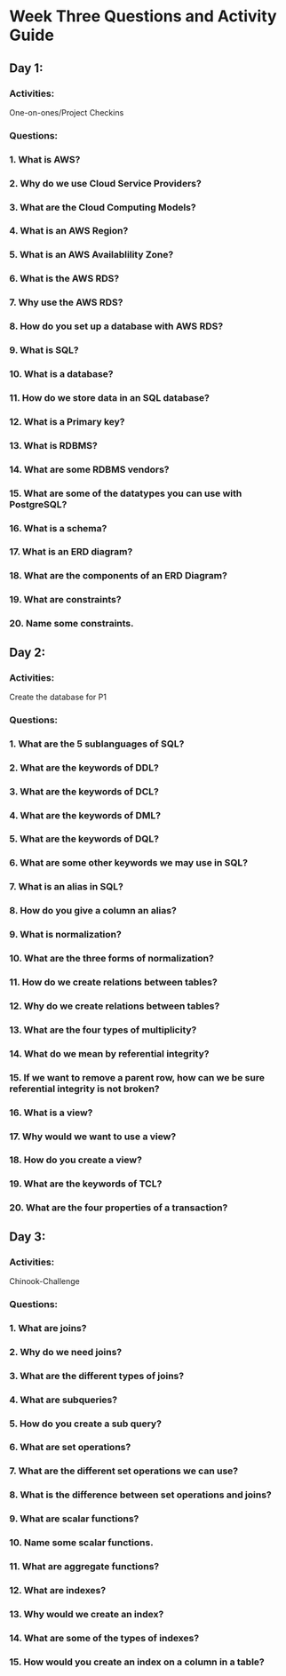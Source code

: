 # Week Three Questions and Activity Guide

## Day 1:

### Activities:

One-on-ones/Project Checkins

### Questions:

### 1. What is AWS?

### 2. Why do we use Cloud Service Providers?

### 3. What are the Cloud Computing Models?

### 4. What is an AWS Region?

### 5. What is an AWS Availablility Zone?

### 6. What is the AWS RDS?

### 7. Why use the AWS RDS?

### 8. How do you set up a database with AWS RDS?

### 9. What is SQL?

### 10. What is a database?

### 11. How do we store data in an SQL database?

### 12. What is a Primary key?

### 13. What is RDBMS?

### 14. What are some RDBMS vendors?

### 15. What are some of the datatypes you can use with PostgreSQL?

### 16. What is a schema?

### 17. What is an ERD diagram?

### 18. What are the components of an ERD Diagram?

### 19. What are constraints?

### 20. Name some constraints.

## Day 2:

### Activities:

Create the database for P1

### Questions:

### 1. What are the 5 sublanguages of SQL?

### 2. What are the keywords of DDL?

### 3. What are the keywords of DCL?

### 4. What are the keywords of DML?

### 5. What are the keywords of DQL?

### 6. What are some other keywords we may use in SQL?

### 7. What is an alias in SQL?

### 8. How do you give a column an alias?

### 9. What is normalization?

### 10. What are the three forms of normalization?

### 11. How do we create relations between tables?

### 12. Why do we create relations between tables?

### 13. What are the four types of multiplicity?

### 14. What do we mean by referential integrity?

### 15. If we want to remove a parent row, how can we be sure referential integrity is not broken?

### 16. What is a view?

### 17. Why would we want to use a view?

### 18. How do you create a view?

### 19. What are the keywords of TCL?

### 20. What are the four properties of a transaction?

## Day 3:

### Activities:

Chinook-Challenge

### Questions:

### 1. What are joins?

### 2. Why do we need joins?

### 3. What are the different types of joins?

### 4. What are subqueries?

### 5. How do you create a sub query?

### 6. What are set operations?

### 7. What are the different set operations we can use?

### 8. What is the difference between set operations and joins?

### 9. What are scalar functions?

### 10. Name some scalar functions.

### 11. What are aggregate functions?

### 12. What are indexes?

### 13. Why would we create an index?

### 14. What are some of the types of indexes?

### 15. How would you create an index on a column in a table?
